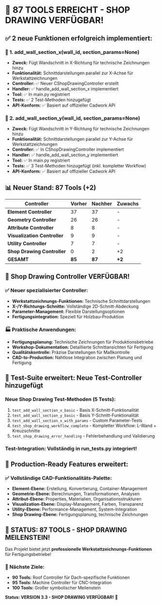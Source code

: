 # 📐 87 TOOLS ERREICHT - SHOP DRAWING VERFÜGBAR!

## ✅ **2 neue Funktionen erfolgreich implementiert:**

### 📐 **1. add_wall_section_x(wall_id, section_params=None)**
- **Zweck:** Fügt Wandschnitt in X-Richtung für technische Zeichnungen hinzu
- **Funktionalität:** Schnittdarstellungen parallel zur X-Achse für Werkstattzeichnungen
- **Controller:** ✅ Neuer CShopDrawingController erstellt
- **Handler:** ✅ handle_add_wall_section_x implementiert
- **Tool:** ✅ In main.py registriert
- **Tests:** ✅ 2 Test-Methoden hinzugefügt
- **API-Konform:** ✅ Basiert auf offizieller Cadwork API

### 📐 **2. add_wall_section_y(wall_id, section_params=None)**
- **Zweck:** Fügt Wandschnitt in Y-Richtung für technische Zeichnungen hinzu
- **Funktionalität:** Schnittdarstellungen parallel zur Y-Achse für Werkstattzeichnungen
- **Controller:** ✅ In CShopDrawingController implementiert
- **Handler:** ✅ handle_add_wall_section_y implementiert
- **Tool:** ✅ In main.py registriert
- **Tests:** ✅ 3 Test-Methoden hinzugefügt (inkl. kompletter Workflow)
- **API-Konform:** ✅ Basiert auf offizieller Cadwork API

## 📊 **Neuer Stand: 87 Tools (+2)**

| Controller | Vorher | Nachher | Zuwachs |
|------------|--------|---------|---------|
| **Element Controller** | 37 | 37 | - |
| **Geometry Controller** | 26 | 26 | - |
| **Attribute Controller** | 8 | 8 | - |
| **Visualization Controller** | 9 | 9 | - |
| **Utility Controller** | 7 | 7 | - |
| **Shop Drawing Controller** | 0 | 2 | +2 |
| **GESAMT** | **85** | **87** | **+2** |

## 📐 **Shop Drawing Controller VERFÜGBAR!**

### ✅ **Neuer spezialisierter Controller:**
- **Werkstattzeichnungs-Funktionen:** Technische Schnittdarstellungen
- **X-/Y-Richtungs-Schnitte:** Vollständige 2D-Schnitt-Abdeckung
- **Parameter-Management:** Flexible Darstellungsoptionen
- **Fertigungsintegration:** Speziell für Holzbau-Produktion

### 🏭 **Praktische Anwendungen:**
- **Fertigungsplanung:** Technische Zeichnungen für Produktionsbetriebe
- **Workshop-Dokumentation:** Detaillierte Schnittansichten für Fertigung
- **Qualitätskontrolle:** Präzise Darstellungen für Maßkontrolle
- **CAD-to-Production:** Nahtlose Integration zwischen Planung und Fertigung

## 🧪 **Test-Suite erweitert: Neue Test-Controller hinzugefügt**

### **Neue Shop Drawing Test-Methoden (5 Tests):**
1. `test_add_wall_section_x_basic` - Basis X-Schnitt-Funktionalität
2. `test_add_wall_section_y_basic` - Basis Y-Schnitt-Funktionalität
3. `test_add_wall_section_x_with_params` - Custom Parameter-Tests
4. `test_shop_drawing_workflow_complete` - Kompletter Workflow: L-Wand + Kreuzschnitte
5. `test_shop_drawing_error_handling` - Fehlerbehandlung und Validierung

### **Test-Integration:** Vollständig in run_tests.py integriert!

## 🚀 **Production-Ready Features erweitert:**

### **✅ Vollständige CAD-Funktionalitäts-Palette:**
- **Element-Ebene:** Erstellung, Konvertierung, Container-Management
- **Geometrie-Ebene:** Berechnungen, Transformationen, Analysen
- **Attribut-Ebene:** Properties, Materialien, Organisationsstrukturen
- **Visualization-Ebene:** Display-Management, Farben, Transparenz
- **Utility-Ebene:** Performance-Management, System-Integration
- **Shop Drawing-Ebene:** Fertigungsplanung, technische Zeichnungen

## 🎉 **STATUS: 87 TOOLS - SHOP DRAWING MEILENSTEIN!**

Das Projekt bietet jetzt **professionelle Werkstattzeichnungs-Funktionen** für Fertigungsbetriebe!

### **🎯 Nächste Ziele:**
- **90 Tools:** Roof Controller für Dach-spezifische Funktionen
- **95 Tools:** Machine Controller für CNC-Integration  
- **100 Tools:** Großer symbolischer Meilenstein

**Status: VERSION 3.3 - SHOP DRAWING VERFÜGBAR!** 📐
